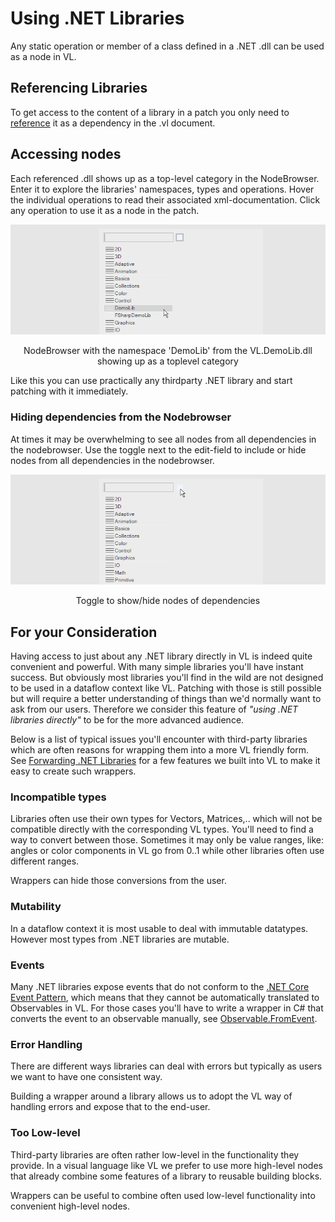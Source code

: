 # Using .NET Libraries

Any static operation or member of a class defined in a .NET .dll can be used as a node in VL.

## Referencing Libraries
To get access to the content of a library in a patch you only need to [reference](../libraries/referencing.md) it as a dependency in the .vl document.

## Accessing nodes

Each referenced .dll shows up as a top-level category in the NodeBrowser. Enter it to explore the libraries' namespaces, types and operations. Hover the individual operations to read their associated xml-documentation. Click any operation to use it as a node in the patch.

![](../../images/libraries/vl-libraries-using-NodeBrowser.png)
<center>NodeBrowser with the namespace 'DemoLib' from the VL.DemoLib.dll showing up as a toplevel category</center>

Like this you can use practically any thirdparty .NET library and start patching with it immediately.

### Hiding dependencies from the Nodebrowser
At times it may be overwhelming to see all nodes from all dependencies in the nodebrowser. Use the toggle next to the edit-field to include or hide nodes from all dependencies in the nodebrowser.

![](../../images/libraries/vl-libraries-using-NodeBrowser-hideDependencies.png)
<center>Toggle to show/hide nodes of dependencies</center>

## For your Consideration
Having access to just about any .NET library directly in VL is indeed quite convenient and powerful. With many simple libraries you'll have instant success. But obviously most libraries you'll find in the wild are not designed to be used in a dataflow context like VL. Patching with those is still possible but will require a better understanding of things than we'd normally want to ask from our users. Therefore we consider this feature of _"using .NET libraries directly"_ to be for the more advanced audience.

Below is a list of typical issues you'll encounter with third-party libraries which are often reasons for wrapping them into a more VL friendly form. See [Forwarding .NET Libraries](forwarding.md) for a few features we built into VL to make it easy to create such wrappers.

### Incompatible types
Libraries often use their own types for Vectors, Matrices,.. which will not be compatible directly with the corresponding VL types. You'll need to find a way to convert between those. Sometimes it may only be value ranges, like: angles or color components in VL go from 0..1 while other libraries often use different ranges.

Wrappers can hide those conversions from the user.

### Mutability
In a dataflow context it is most usable to deal with immutable datatypes. However most types from .NET libraries are mutable.

### Events
Many .NET libraries expose events that do not conform to the [.NET Core Event Pattern](https://docs.microsoft.com/en-us/dotnet/csharp/modern-events), which means that they cannot be automatically translated to Observables in VL. For those cases you'll have to write a wrapper in C# that converts the event to an observable manually, see [Observable.FromEvent](https://msdn.microsoft.com/en-us/library/system.reactive.linq.observable.fromevent(v=vs.103).aspx).

### Error Handling
There are different ways libraries can deal with errors but typically as users we want to have one consistent way.

Building a wrapper around a library allows us to adopt the VL way of handling errors and expose that to the end-user.

### Too Low-level
Third-party libraries are often rather low-level in the functionality they provide. In a visual language like VL we prefer to use more high-level nodes that already combine some features of a library to reusable building blocks.

Wrappers can be useful to combine often used low-level functionality into convenient high-level nodes.
